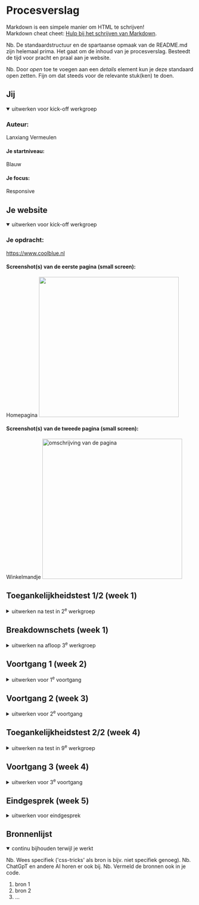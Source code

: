 # Procesverslag

Markdown is een simpele manier om HTML te schrijven!  
Markdown cheat cheet: [Hulp bij het schrijven van Markdown](https://github.com/adam-p/markdown-here/wiki/Markdown-Cheatsheet).

Nb. De standaardstructuur en de spartaanse opmaak van de README.md zijn helemaal prima. Het gaat om de inhoud van je procesverslag. Besteedt de tijd voor pracht en praal aan je website.

Nb. Door _open_ toe te voegen aan een _details_ element kun je deze standaard open zetten. Fijn om dat steeds voor de relevante stuk(ken) te doen.

## Jij

<details open>
  <summary>uitwerken voor kick-off werkgroep</summary>

### Auteur:

Lanxiang Vermeulen

#### Je startniveau:

Blauw

#### Je focus:

Responsive

</details>

## Je website

<details open>
  <summary>uitwerken voor kick-off werkgroep</summary>

### Je opdracht:

https://www.coolblue.nl

#### Screenshot(s) van de eerste pagina (small screen):

Homepagina
<img src="/readme-images/coolblue_homepagina.png" width="375px" alt="">

#### Screenshot(s) van de tweede pagina (small screen):

Winkelmandje
<img src="/readme-images/producttoevoegen_winkelmand.png" width="375px" alt="omschrijving van de pagina">

</details>

## Toegankelijkheidstest 1/2 (week 1)

<details>
  <summary>uitwerken na test in 2<sup>e</sup> werkgroep</summary>

### Bevindingen

Bevindingen screenreader
Alt-text niet duidelijk
De foto's zijn niet omschreven, er word niet duielijk omschreven wat je ziet.
Zo heb je op de homepagina allemaal sfeer foto's en als Alt-text staat er alleen een kopje van het artikel bij. Ook als je gaat naar specifieke producten word dit niet goed toegepast. Er wordt letter een soort product code als alt-tekst toegevoegd, maar verder omschrijven ze niet
duidelijk wat je ziet.

Reviews
Screenreader las wel op hoeveel reviews er waren gegeven op een bepaald product, maar er werd niet duidelijk vermeld wat de uitkomst daarvan was. Dus er word niet gezegd: "Dit product heeft 5 sterren, dit is gebaseerd op 5 reacties die zijn achtergelaten". Dit is vrij onhandig en onduidelijk voor mensen die alleen een screenreader gebruiken.

Text to speech leest niet alles voor
De text to speech slaat een volledige blok over omdaat Coolblue een afbeelding heeft geplaatst zonder Alt-text.
Het blok ging over werken bij Coolblue en vacatures. Ze hadden van de afbeelding een A gemaakt. Dus voor iemand met een screenreader is het onmogelijk om te weten waar opklikken.

Heel veel DIV

Bevindingen disability test
Tijdens de werkgroep hebben we ook aantal testen gedaan waarbij je kan ervaren hoe het is om ADHD, Slechtziend, Parkinson en een lichamelijke beperking. Het was erg interessant en belangrijk om zulke testen uit te voeren. Zo heb ik zelf getest hoe het is om met ADHD, slechtziendheid en een lichamelijke beperking door een website heen te navigeren. Normaal gesproken sta je helemaal niet stil bij dit soort disabilities dus het was hee lerg leerzaam om dit te ervaren. Hieronder heb ik aantal bevindingen uitgeschreven:

Bevindingen ADHD

- Opvallende dingen vallen op
- Erg lastig om een zinnen te lezen
- Heel veel moeite met concentratie
- Het kost meer energie om je gedachten erbij te houden

Bevindingen slechtziendheid

- Kleine letters zijn bijna niet te lezen
- Dingen die te dicht bij elkaar staan zijn lastig te onderscheiden
- Hele dunne lettertypes zijn niet te lezen
- Lichte kleuren zijn niet goed te zien

Bevindingen Lichamelijke beperking (Het missen van twee vingers)

- Teksten uittypen duurde wat langer
- Het is lastiger om sommige shortcuts te gebruiken op je laptop, denk aan CMD+P

Bevindingen WCAG Checklist

bevindingen Kleurenblind

Contrast checken & bevindingen

</details>

## Breakdownschets (week 1)

<details>
  <summary>uitwerken na afloop 3<sup>e</sup> werkgroep</summary>

### Homepagina schetsen

  <img src="/readme-images/breakdownschetsen3.PNG" width="375px" alt="breakdown van de hele pagina">
    <img src="/readme-images/breakdownschetsen4.PNG" width="375px" alt="breakdown van de hele pagina">

### Winkelwagen schetsen

  <img src="/readme-images/breakdownschetsen1.JPG" width="375px" alt="breakdown van de hele pagina">
    <img src="/readme-images/breakdownschetsen2.JPG" width="375px" alt="breakdown van de hele pagina">

### Winkelwagen leeg:

  <img src="readme-images/dummy-plaatje.jpg" width="375px" alt="breakdown van een dynamisch deel">

### Hamburger menu:

  <img src="readme-images/dummy-plaatje.jpg" width="375px" alt="breakdown van nog een dynamisch deel">

### Carousel:

  <img src="readme-images/dummy-plaatje.jpg" width="375px" alt="breakdown van nog een dynamisch deel">

</details>

## Voortgang 1 (week 2)

<details>
  <summary>uitwerken voor 1<sup>e</sup> voortgang</summary>

### Stand van zaken

Tijdens de tweede week kreeg ik voor het eerst te maken met Grid. Ik heb vorig jaar vooral veel les gehad over Flexbox, dus werken met grid was voor mij helemaal nieuw. Aangezien ik dit dus nooit had gedaan besloot ik de oefenopdrachten te doen en heb ik grid garden gemaakt zodat ik een beter begrip kreeg van de grid methode. Ik zeg het maar direct: I HATE GRID! Ik heb er erg veel moeite mee. Ik begrijp ongeveer wel hoe het werkt na de oefeningen, maar in praktijk is het echt irritant. Ik kan mij wel voorstellen dat dit misschien in de toekomst makkelijker gaat zijn. Maar helaas ben ik daar nog niet.

  <img src="readme-images/header1.png" width="375px" alt="header op de server">
  <img src="readme-images/header2.png" width="375px" alt="code van de header">

Ik begon met het maken van de header, de header is op beide pagina hetzelfde dus het leek mij handig om daarmee te beginnen. Eerlijk gezegd dacht ik dat het een makkelijk zou zijn maar de header was ook direct mijn grootste uitdaging. Ten eerste vond ik het lastig om te bepalen of flexbox of grid hiervoor geschikt was en had behoorlijke opstart problemen omdat ik even niet meer wist hoe alles werkt aangezien ik vorig jaar voor het laatst iets met codes had gedaan.

Ik kwam er algauw achter dat de coolblue website heel erg uitgebreid is. Om dit haalbaar te houden heb ik samen met de docent (Marten Paul Moolenaar) de website doorgenomen en samen besproken wat handig is om te maken. Elementen waar herhaling in zit mocht ik laten. Hierdoor kreeg ik wat meer overzicht en kon ik beter verder werken.

### Agenda voor meeting

Voorbereidende vragen

- Wanneer kan je het beste flexbox gebruiken? En wanneer grid?
- Is de structuur van mijn HTML semantisch?
- Oefeningen doen tijdens de werkgroepen, veel om feedback vragen

### Verslag van meeting

De meeting was erg fijn en heeft voor veel duidelijkheid gezorgd. Ik heb de oefeningen gedaan tijdens de werkgroep, ik kon direct om feedback vragen. Tijdens de werkgroep heb ik gewerkt aan de typografie, flexbox en grid oefening. Het was een fijn begin omdat ik hierdoor weer even kon wennen aan de codes en de werking daarvan. Na de oefening besloot ik om opnieuw te gaan kijken naar mijn navigatie. Voor de werkgroep was ik al zelf begonnen met de header, alleen dit had ik dus voor een laptop scherm gemaakt. Hierdoor moest ik even schakelen naar een mobielescherm want het is mobile first. Ik had door de werkgroep beslotem om mijn navigatie te gaan maken met flexbox. De rede hiervoor is dat de elementen geen vaste plek hebben/structuur hebben en het daardoor makkelijk te positioneren is met Flexbox.

Verder heb ik mijn structuur schetsen bekeken en vergeleken met mijn klasgenoten. Ondankt iedereen een andere website heeft was het toch even fijn om te zien wat anderen mensen hebben gemaakt.

Plan voor week 3
In de derde week ga ik mij vooral focussen op mijn website en wat minder op de oefenopdrachten. Ik merk dat ik daar te veel tijd aan besteed. Het is zeker handig om de opdrachten te maken, maar ze hoeven niet perfect of af. Mijn project wel dus vanaf nu ga ik aan de slag met mijn project en mocht ik ergens vastlopen kan ik de oefenopdrachten er altijd nog bij pakken.
Deze week heeft de content erin zetten vooral prioriteit zodat ik daar later verder mee kan bouwen.

</details>

## Voortgang 2 (week 3)

<details>
  <summary>uitwerken voor 2<sup>e</sup> voortgang</summary>

Tijdens de derde week heb grootte stappen gemaakt. Mijn focus lag vooral op het plaatsen van content en vormgeven.
Het was een hele uitdaging en hieronder heb ik mijn bevindingen van de week uitgeschreven.

Homepagina

Section & Class
Tijdens het maken van de strutuur van de HTML kwam ik erachter dat het super verwarrend is om met alleen sections te werken. Ik had nog maar twee sections en het werd voor mij al super onduidelijk. Dus daarom had ik ervoor gekozen om tijdelijke classes aan te maken zodat ik sneller en makkelijker een bepaalde section kan aanspreken. Ook werkte ik niet op volgorde, dus was deze oplossing ideaal.
<img src="/readme-images/tijdelijkesections.png" width="375px" alt="Tijdelijke classes">

Li-tag & Aria label
Voor het maken van een zoekbalk heb je een input nodig, hierbij heb je een bijpassende tag. Ik had er eerst een Li tag omheen gezet omdat ik dacht dat dit een onderdeel was van de navigatie en het er dus een list item van gemaakt. Maar ik kwam erachter dat dit niet semantisch is om twee redenen:

1. Er moet altijd een UL omheen, dit had ik dus niet gedaan... echte schande!
2. Een form-tag is veel meer geschikt voor een input. Volgens NDM is een form-tag geschikt voor het versturen van data. Aangezien je in een input data intypt de geeft aan de server om iets te vinden, leek mij dus deze tag er meer geschikt voor
   <img src="/readme-images/zoekbalk.png" width="375px" alt="Tijdelijke classes">

Verder heb ik ontdekt dat je bij een button een aria label kan zetten zodat screenreader extra informatie kan geven aan de gebruikers. Een aria-label verbeterd toegankelijkheid en zorgt voor duidelijke acties. Je weet beter wat te verwachten als je de knop indrukt.
Ik vind het erg leuk om meer bezig te zijn met toegankelijkheid van website, het is belangrijk om iets te maken waar iedereen gebruik van kan maken. Dit vak zorgt ervoor dat ik mij meer bewust ben van verschillende groepen mensen waar je rekening mee moet houden.

Carousel

<img src="/readme-images/carousel1.png" width="375px" alt="Carousel HTML ">

<img src="/readme-images/carousel2.png" width="375px" alt="Carousel javscript">

<img src="/readme-images/carousel3.jpg" width="375px" alt="Carousel op de server">

<img src="/readme-images/carousel4.png" width="375px" alt="Carousel begrijpen">

categorien
Voor de categorieën heb ik ervoor gekozen om er alleen een UL-tag om de items heen te zetten en geen article omdat de links gaan naar nog een overzichtspagina en niet naar een soort detail pagina met aanvullende content.
<img src="/readme-images/categorien.png" width="375px" alt="Categorien html ">

studenten
Coolblue heeft voor de studenten een speciale deal. Toen ik eraan begon dacht ik dat wat ik had gedaan de beste oplossing was, maar ik kwam er algauw achter dat ik beter met Grid had kunnen werken. Maar doordat ik al zo ver was gekomen, heb ik ervoor gekozen om het op te lossen met een twee apparte sections waardoor het kopje boven de afbeelding komt te staan. Dit is zeker niet de meest elegante manier, maar gezien de tijd heb ik ervoor gekozen om te gaan focussen op de accessibility. Mocht ik nog meer tijd hebben zou ik dus het kopje, achtergrond foto en de content verdelen in een grid om het beter te positoneren.
<img src="/readme-images/studenten.png" width="375px" alt="Categorien html ">
<img src="/readme-images/studenten2.png" width="375px" alt="Categorien html ">

Coolblue is illegal!
Tijdens het programmeren liep ik erg vast bij de product elementen. Want coolblue had twee verschillende linkejs. Als je op het product blokje klikt ga je naar de pagina met meer informatie over het product, maar als je op de reviews klikt ga je naar de review pagina. Maar de review link stond in een blokje die ook een link was, en ik begreep niet hoe ze dit hadden gedaan. Na wat uitzoek werk, kwam ik erachter dat ze een link in een link hadden gestopt. Dit wilde ik direcht namaken, Ik ging naar de NDM website om naar voorbeelden te zoeken, maar toen ik het ging googlelen kwam er al snel naar boven dat dit echt niet kan en alles behalve semantisch is. Dus hierdoor moest ik een andere oplossing zoeken. Mijn oplossing was om twee apparte A-tjes aan te maken in de een list-item.
<img src="/readme-images/Illegal.png" width="375px" alt="Categorien html">
<img src="/readme-images/Illegal2.png" width="375px" alt="Categorien op de server">

Kom werken!
Het kom werken section is op de coolblue website niet gecodeerd maar het is een plaatje en het heeft geen alttext. Hierdoor kunnen mensen met een screenreader niet weten dat je dus kan solliciteren. Dit lijkt mij totaal niet vriendelijk, dus hierdoor heb ik ervoor gekozen om te programmeren.
<img src="/readme-images/Komwerken-plaatje.png" width="375px" alt="Vacature van coolblue">
<img src="/readme-images/Komwerken-plaatje2.png" width="375px" alt="Vacature van Coolblue">

Autorepeat
Tijdens de werkgroep vroeg de docent bij een element waarom ik geen autorepeat had gebruikt. Ik begreep niet helemaal wat hij bedoelde en kwam je een soort shortcuts heb met grid.

Winkelmandje
Grid (Winkelwagen)
productpolonaise
winkelmandmetcamera
flexbox/grid

hier dit ging goed & dit was lastig (neem ook screenshots op van delen van je website en code)

### Agenda voor meeting

- Ik had wat vragen over

### Verslag van meeting

Feedback/advies Brianne

- States - focus
- Active states / hover actives (vb checkbox)
- Alt text
- Aria-label
- Header toevoegen
- Kloppende hiërarchie

Plan voor week 3

</details>

## Toegankelijkheidstest 2/2 (week 4)

<details>
  <summary>uitwerken na test in 9<sup>e</sup> werkgroep</summary>

### Bevindingen

- Input label
- section moet div worden als er geen header in zit
- Decorative fotos moeten een alt hebben (leeg)
- input/button focus toevoegen

Lijst met je bevindingen die in de test naar voren kwamen (geef ook aan wat er verbeterd is):

</details>

## Voortgang 3 (week 4)

<details>
  <summary>uitwerken voor 3<sup>e</sup> voortgang</summary>

### Stand van zaken

- media queries
- hamburger menu / responsive
- Winkelmand
-

hier dit ging goed & dit was lastig (neem ook screenshots op van delen van je website en code)

### Agenda voor meeting

samen met je groepje opstellen

| student 1      | student 2          | student 3    | student 4        |
| -------------- | ------------------ | ------------ | ---------------- |
| dit bespreken  | en dit             | en ik dit    | en dan ik dat    |
| en dat ook nog | dit als er tijd is | nog een punt | dit wil ik zeker |
| ...            | ...                | ...          | ...              |

### Verslag van meeting

hier na afloop snel de uitkomsten van de meeting vastleggen

- punt 1
- punt 2
- nog een punt
- ...

</details>

## Eindgesprek (week 5)

<details>
  <summary>uitwerken voor eindgesprek</summary>

### Je uitkomst - karakteristiek screenshots:

  <img src="readme-images/dummy-plaatje.jpg" width="375px" alt="uitomst opdracht 1">

### Dit ging goed/Heb ik geleerd:

Korte omschrijving met plaatjes

  <img src="readme-images/dummy-plaatje.jpg" width="375px" alt="top">

### Dit was lastig/Is niet gelukt:

Korte omschrijving met plaatjes

  <img src="readme-images/dummy-plaatje.jpg" width="375px" alt="bummer">
</details>

## Bronnenlijst

<details open>
  <summary>continu bijhouden terwijl je werkt</summary>

Nb. Wees specifiek ('css-tricks' als bron is bijv. niet specifiek genoeg).
Nb. ChatGpT en andere AI horen er ook bij.
Nb. Vermeld de bronnen ook in je code.

1. bron 1
2. bron 2
3. ...

</details>

